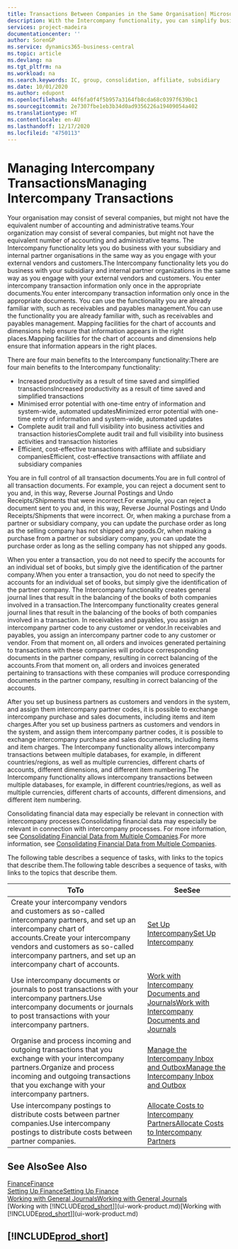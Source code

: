 ```yaml
---
title: Transactions Between Companies in the Same Organisation| Microsoft Docs
description: With the Intercompany functionality, you can simplify business processes and transactions between companies within the same organisation.
services: project-madeira
documentationcenter: ''
author: SorenGP
ms.service: dynamics365-business-central
ms.topic: article
ms.devlang: na
ms.tgt_pltfrm: na
ms.workload: na
ms.search.keywords: IC, group, consolidation, affiliate, subsidiary
ms.date: 10/01/2020
ms.author: edupont
ms.openlocfilehash: 44f6fa0f4f5b957a3164fb8cda68c0397f639bc1
ms.sourcegitcommit: 2e7307fbe1eb3b34d0ad9356226a19409054a402
ms.translationtype: HT
ms.contentlocale: en-AU
ms.lasthandoff: 12/17/2020
ms.locfileid: "4750113"
---
```

# <a name="managing-intercompany-transactions"></a><span data-ttu-id="ec586-103">Managing Intercompany Transactions</span><span class="sxs-lookup"><span data-stu-id="ec586-103">Managing Intercompany Transactions</span></span>
<span data-ttu-id="ec586-104">Your organisation may consist of several companies, but might not have the equivalent number of accounting and administrative teams.</span><span class="sxs-lookup"><span data-stu-id="ec586-104">Your organization may consist of several companies, but might not have the equivalent number of accounting and administrative teams.</span></span> <span data-ttu-id="ec586-105">The Intercompany functionality lets you do business with your subsidiary and internal partner organisations in the same way as you engage with your external vendors and customers.</span><span class="sxs-lookup"><span data-stu-id="ec586-105">The Intercompany functionality lets you do business with your subsidiary and internal partner organizations in the same way as you engage with your external vendors and customers.</span></span> <span data-ttu-id="ec586-106">You enter intercompany transaction information only once in the appropriate documents.</span><span class="sxs-lookup"><span data-stu-id="ec586-106">You enter intercompany transaction information only once in the appropriate documents.</span></span> <span data-ttu-id="ec586-107">You can use the functionality you are already familiar with, such as receivables and payables management.</span><span class="sxs-lookup"><span data-stu-id="ec586-107">You can use the functionality you are already familiar with, such as receivables and payables management.</span></span> <span data-ttu-id="ec586-108">Mapping facilities for the chart of accounts and dimensions help ensure that information appears in the right places.</span><span class="sxs-lookup"><span data-stu-id="ec586-108">Mapping facilities for the chart of accounts and dimensions help ensure that information appears in the right places.</span></span>  

<span data-ttu-id="ec586-109">There are four main benefits to the Intercompany functionality:</span><span class="sxs-lookup"><span data-stu-id="ec586-109">There are four main benefits to the Intercompany functionality:</span></span>  

- <span data-ttu-id="ec586-110">Increased productivity as a result of time saved and simplified transactions</span><span class="sxs-lookup"><span data-stu-id="ec586-110">Increased productivity as a result of time saved and simplified transactions</span></span>  
- <span data-ttu-id="ec586-111">Minimised error potential with one-time entry of information and system-wide, automated updates</span><span class="sxs-lookup"><span data-stu-id="ec586-111">Minimized error potential with one-time entry of information and system-wide, automated updates</span></span>  
- <span data-ttu-id="ec586-112">Complete audit trail and full visibility into business activities and transaction histories</span><span class="sxs-lookup"><span data-stu-id="ec586-112">Complete audit trail and full visibility into business activities and transaction histories</span></span>  
- <span data-ttu-id="ec586-113">Efficient, cost-effective transactions with affiliate and subsidiary companies</span><span class="sxs-lookup"><span data-stu-id="ec586-113">Efficient, cost-effective transactions with affiliate and subsidiary companies</span></span>  

<span data-ttu-id="ec586-114">You are in full control of all transaction documents.</span><span class="sxs-lookup"><span data-stu-id="ec586-114">You are in full control of all transaction documents.</span></span> <span data-ttu-id="ec586-115">For example, you can reject a document sent to you and, in this way, Reverse Journal Postings and Undo Receipts/Shipments that were incorrect.</span><span class="sxs-lookup"><span data-stu-id="ec586-115">For example, you can reject a document sent to you and, in this way, Reverse Journal Postings and Undo Receipts/Shipments that were incorrect.</span></span> <span data-ttu-id="ec586-116">Or, when making a purchase from a partner or subsidiary company, you can update the purchase order as long as the selling company has not shipped any goods.</span><span class="sxs-lookup"><span data-stu-id="ec586-116">Or, when making a purchase from a partner or subsidiary company, you can update the purchase order as long as the selling company has not shipped any goods.</span></span>  

<span data-ttu-id="ec586-117">When you enter a transaction, you do not need to specify the accounts for an individual set of books, but simply give the identification of the partner company.</span><span class="sxs-lookup"><span data-stu-id="ec586-117">When you enter a transaction, you do not need to specify the accounts for an individual set of books, but simply give the identification of the partner company.</span></span> <span data-ttu-id="ec586-118">The Intercompany functionality creates general journal lines that result in the balancing of the books of both companies involved in a transaction.</span><span class="sxs-lookup"><span data-stu-id="ec586-118">The Intercompany functionality creates general journal lines that result in the balancing of the books of both companies involved in a transaction.</span></span> <span data-ttu-id="ec586-119">In receivables and payables, you assign an intercompany partner code to any customer or vendor.</span><span class="sxs-lookup"><span data-stu-id="ec586-119">In receivables and payables, you assign an intercompany partner code to any customer or vendor.</span></span> <span data-ttu-id="ec586-120">From that moment on, all orders and invoices generated pertaining to transactions with these companies will produce corresponding documents in the partner company, resulting in correct balancing of the accounts.</span><span class="sxs-lookup"><span data-stu-id="ec586-120">From that moment on, all orders and invoices generated pertaining to transactions with these companies will produce corresponding documents in the partner company, resulting in correct balancing of the accounts.</span></span>  

 <span data-ttu-id="ec586-121">After you set up business partners as customers and vendors in the system, and assign them intercompany partner codes, it is possible to exchange intercompany purchase and sales documents, including items and item charges.</span><span class="sxs-lookup"><span data-stu-id="ec586-121">After you set up business partners as customers and vendors in the system, and assign them intercompany partner codes, it is possible to exchange intercompany purchase and sales documents, including items and item charges.</span></span> <span data-ttu-id="ec586-122">The Intercompany functionality allows intercompany transactions between multiple databases, for example, in different countries/regions, as well as multiple currencies, different charts of accounts, different dimensions, and different item numbering.</span><span class="sxs-lookup"><span data-stu-id="ec586-122">The Intercompany functionality allows intercompany transactions between multiple databases, for example, in different countries/regions, as well as multiple currencies, different charts of accounts, different dimensions, and different item numbering.</span></span>  

<span data-ttu-id="ec586-123">Consolidating financial data may especially be relevant in connection with intercompany processes.</span><span class="sxs-lookup"><span data-stu-id="ec586-123">Consolidating financial data may especially be relevant in connection with intercompany processes.</span></span> <span data-ttu-id="ec586-124">For more information, see [Consolidating Financial Data from Multiple Companies](finance-consolidated-company-reporting.md).</span><span class="sxs-lookup"><span data-stu-id="ec586-124">For more information, see [Consolidating Financial Data from Multiple Companies](finance-consolidated-company-reporting.md).</span></span>

<span data-ttu-id="ec586-125">The following table describes a sequence of tasks, with links to the topics that describe them.</span><span class="sxs-lookup"><span data-stu-id="ec586-125">The following table describes a sequence of tasks, with links to the topics that describe them.</span></span>

|<span data-ttu-id="ec586-126">To</span><span class="sxs-lookup"><span data-stu-id="ec586-126">To</span></span> |<span data-ttu-id="ec586-127">See</span><span class="sxs-lookup"><span data-stu-id="ec586-127">See</span></span>|
|---|---|
|<span data-ttu-id="ec586-128">Create your intercompany vendors and customers as so-called intercompany partners, and set up an intercompany chart of accounts.</span><span class="sxs-lookup"><span data-stu-id="ec586-128">Create your intercompany vendors and customers as so-called intercompany partners, and set up an intercompany chart of accounts.</span></span>|[<span data-ttu-id="ec586-129">Set Up Intercompany</span><span class="sxs-lookup"><span data-stu-id="ec586-129">Set Up Intercompany</span></span>](intercompany-how-setup.md)|
|<span data-ttu-id="ec586-130">Use intercompany documents or journals to post transactions with your intercompany partners.</span><span class="sxs-lookup"><span data-stu-id="ec586-130">Use intercompany documents or journals to post transactions with your intercompany partners.</span></span>|[<span data-ttu-id="ec586-131">Work with Intercompany Documents and Journals</span><span class="sxs-lookup"><span data-stu-id="ec586-131">Work with Intercompany Documents and Journals</span></span>](intercompany-how-work-documents-journals.md)|
|<span data-ttu-id="ec586-132">Organise and process incoming and outgoing transactions that you exchange with your intercompany partners.</span><span class="sxs-lookup"><span data-stu-id="ec586-132">Organize and process incoming and outgoing transactions that you exchange with your intercompany partners.</span></span>|[<span data-ttu-id="ec586-133">Manage the Intercompany Inbox and Outbox</span><span class="sxs-lookup"><span data-stu-id="ec586-133">Manage the Intercompany Inbox and Outbox</span></span>](intercompany-how-manage-intercompany-inbox.md)|
|<span data-ttu-id="ec586-134">Use intercompany postings to distribute costs between partner companies.</span><span class="sxs-lookup"><span data-stu-id="ec586-134">Use intercompany postings to distribute costs between partner companies.</span></span>|[<span data-ttu-id="ec586-135">Allocate Costs to Intercompany Partners</span><span class="sxs-lookup"><span data-stu-id="ec586-135">Allocate Costs to Intercompany Partners</span></span>](intercompany-allocate-costs.md)|

## <a name="see-also"></a><span data-ttu-id="ec586-136">See Also</span><span class="sxs-lookup"><span data-stu-id="ec586-136">See Also</span></span>
[<span data-ttu-id="ec586-137">Finance</span><span class="sxs-lookup"><span data-stu-id="ec586-137">Finance</span></span>](finance.md)  
[<span data-ttu-id="ec586-138">Setting Up Finance</span><span class="sxs-lookup"><span data-stu-id="ec586-138">Setting Up Finance</span></span>](finance-setup-finance.md)  
[<span data-ttu-id="ec586-139">Working with General Journals</span><span class="sxs-lookup"><span data-stu-id="ec586-139">Working with General Journals</span></span>](ui-work-general-journals.md)  
<span data-ttu-id="ec586-140">[Working with [!INCLUDE[prod_short](includes/prod_short.md)]](ui-work-product.md)</span><span class="sxs-lookup"><span data-stu-id="ec586-140">[Working with [!INCLUDE[prod_short](includes/prod_short.md)]](ui-work-product.md)</span></span>

## [!INCLUDE[prod_short](includes/free_trial_md.md)]  
